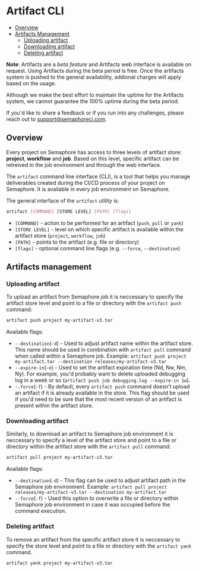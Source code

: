 # Artifact CLI

- [Overview](#overview)
- [Artifacts Management](#artifacts-management)
  - [Uploading artifact](#uploading-artifact)
  - [Downloading artifact](#downloading-artifact)
  - [Deleting artifact](#deleting-artifact)


__Note__: Artifacts are a *beta feature* and Artifacts web interface is available on request.
Using Artifacts during the beta period is free.
Once the artifacts system is pushed to the general availability,
addional charges will apply based on the usage.

Although we make the best effort to maintain the uptime for the Artifacts system,
we cannot guarantee the 100% uptime during the beta period.

If you'd like to share a feedback or if you run into any challenges,
please reach out to support@semaphoreci.com.

## Overview

Every project on Semaphore has access to three levels of artifact store:
**project**, **workflow** and **job**.
Based on this level, specific artifact can be retreived in the job environment and
through the web interface.

The `artifact` command line interface (CLI), is a tool that helps you manage
deliverables created during the CI/CD process of your project on Semaphore.
It is available in every job environment on Semaphore.

The general interface of the `artifact` utility is:

```bash
artifact [COMMAND] [STORE LEVEL] [PATH] [flags]
```

- `[COMMAND]` - action to be performed for an artifact (`push`, `pull` or `yank`)
- `[STORE LEVEL]` - level on which specific artifact is available within the artifact store (`project`, `workflow`, `job`)
- `[PATH]` - points to the artifact (e.g. file or directory)
- `[flags]` - optional command line flags (e.g. `--force`, `--destination`)

## Artifacts management

### Uploading artifact

To upload an artifact from Semaphore job it is neccessary to specify
the artifact store level and point to a file or directory
with the `artifact push` command:

```sh
artifact push project my-artifact-v3.tar
```

Available flags:

- `--destination`(`-d`) - Used to adjust artifact name within the artifact store.
This name should be used in combination with `artifact pull` command when called
within a Semaphore job. Example: `artifact push project my-artifact.tar --destination releases/my-artifact-v3.tar`
- `--expire-in`(`-e`) - Used to set the artifact expiration time (Nd, Nw, Nm, Ny).
For example, you'd probably want to delete uploaded debugging log in a week or so
(`artifact push job debugging.log --expire-in 1w`).
- `--force`(`-f`) - By default, every `artifact push` command doesn't upload an artifact if it is already available in the store.
This flag should be used if you'd need to be sure that the most recent version of an artifact is present within the artifact store.

### Downloading artifact

Similarly, to download an artifact to Semaphore job environment it is neccessary to specify
a level of the artifact store and point to a file or directory within the artifact store
with the `artifact pull` command:

```sh
artifact pull project my-artifact-v3.tar
```

Available flags:

- `--destination`(`-d`) - This flag can be used to adjust artifact path in the Semaphore job environment.
Example: `artifact pull project releases/my-artifact-v3.tar --destination my-artifact.tar`
- `--force`(`-f`) - Used this option to overwrite a file or directory within Semaphore job environment
in case it was occupied before the command execution.

### Deleting artifact

To remove an artifact from the specific artifact store it is neccessary to specify
the store level and point to a file or directory with the `artifact yank` command.

```sh
artifact yank project my-artifact-v3.tar
```
